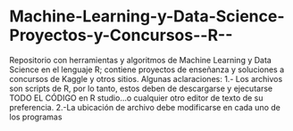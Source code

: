 # Machine-Learning-y-Data-Science-Proyectos-y-Concursos--R--
Repositorio con herramientas y algoritmos de Machine Learning y Data Science en el lenguaje R;  contiene proyectos de enseñanza y soluciones a concursos de Kaggle y otros sitios.
Algunas aclaraciones: 
1.- Los archivos son scripts de R, por lo tanto, estos deben de descargarse y ejecutarse TODO EL CÓDIGO en R studio...o cualquier otro editor de texto de su preferencia.
2.-La ubicación de archivo debe modificarse en cada uno de los programas

